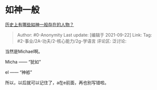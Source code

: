 # 如神一般
[历史上有哪些如神一般存在的人物？](https://www.zhihu.com/question/302114868/answer/587671863)

> Author: #0-Anonymity
> Last update: [编辑于 2021-09-22]
> Link:
> Tag: #2-事业/2A-功夫/2-核心能力/2g-学语言
> 评论区:
> 泛讨论:

当然是Michael啊。

Micha —— “犹如”

el —— “神袛”

所以，以后就可以记住了，a在e前面，再也别写错啦。

